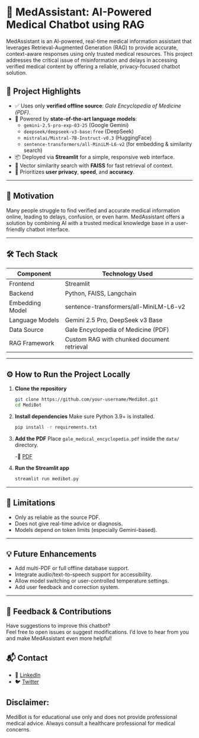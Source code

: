 
# 🏥 MedAssistant: AI-Powered Medical Chatbot using RAG

MedAssistant is an AI-powered, real-time medical information assistant that leverages Retrieval-Augmented Generation (RAG) to provide accurate, context-aware responses using only trusted medical resources. This project addresses the critical issue of misinformation and delays in accessing verified medical content by offering a reliable, privacy-focused chatbot solution.

## 🚀 Project Highlights

- ✅ Uses only **verified offline source**: *Gale Encyclopedia of Medicine (PDF)*.
- 🧠 Powered by **state-of-the-art language models**:
    - `gemini-2.5-pro-exp-03-25` (Google Gemini)
    - `deepseek/deepseek-v3-base:free` (DeepSeek)
    - `mistralai/Mistral-7B-Instruct-v0.3` (HuggingFace)
    - `sentence-transformers/all-MiniLM-L6-v2` (for embedding & similarity search)
- 📦 Deployed via **Streamlit** for a simple, responsive web interface.
- 🔎 Vector similarity search with **FAISS** for fast retrieval of context.
- 🔐 Prioritizes **user privacy**, **speed**, and **accuracy**.

---

## 🧠 Motivation

Many people struggle to find verified and accurate medical information online, leading to delays, confusion, or even harm. MedAssistant offers a solution by combining AI with a trusted medical knowledge base in a user-friendly chatbot interface.

---

## 🛠️ Tech Stack

| Component             | Technology Used                            |
|----------------------|---------------------------------------------|
| Frontend             | Streamlit                                   |
| Backend              | Python, FAISS, Langchain                    |
| Embedding Model      | sentence-transformers/all-MiniLM-L6-v2     |
| Language Models      | Gemini 2.5 Pro, DeepSeek v3 Base           |
| Data Source          | Gale Encyclopedia of Medicine (PDF)         |
| RAG Framework        | Custom RAG with chunked document retrieval  |

---



## ⚙️ How to Run the Project Locally

1. **Clone the repository**
     ```bash
     git clone https://github.com/your-username/MediBot.git
     cd MediBot
     ```

2. **Install dependencies**
     Make sure Python 3.9+ is installed.
     ```bash
     pip install -r requirements.txt
     ```

3. **Add the PDF**
     Place `gale_medical_encyclopedia.pdf` inside the `data/
     ` directory.
     
     -🔗 [PDF](https://www.zuj.edu.jo/download/gale-encyclopedia-of-medicine-vol-2-2nd-ed-pdf/)

4. **Run the Streamlit app**
     ```bash
     streamlit run medibot.py
     ```

---



## 📌 Limitations

- Only as reliable as the source PDF.
- Does not give real-time advice or diagnosis.
- Models depend on token limits (especially Gemini-based).

---

## 💡 Future Enhancements

- Add multi-PDF or full offline database support.
- Integrate audio/text-to-speech support for accessibility.
- Allow model switching or user-controlled temperature settings.
- Add user feedback and correction system.

---

## 🤝 Feedback & Contributions

Have suggestions to improve this chatbot?  
Feel free to open issues or suggest modifications. I’d love to hear from you and make MedAssistant even more helpful!

## 📬 Contact


- 🔗 [LinkedIn](https://www.linkedin.com/in/rahulsays)
- 🐦 [Twitter](https://twitter.com/chillrahull)



## Disclaimer: 
MediBot is for educational use only and does not provide professional medical advice. Always consult a healthcare professional for medical concerns.